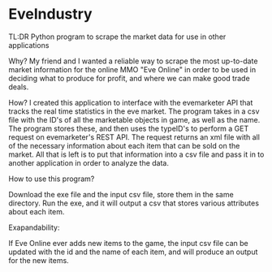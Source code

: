 # EveIndustry
TL:DR
Python program to scrape the market data for use in other applications

Why?
My friend and I wanted a reliable way to scrape the most up-to-date market information for the online MMO "Eve Online" in order to be used in deciding what to produce for profit, and where we can make good trade deals.

How?
I created this application to interface with the evemarketer API that tracks the real time statistics in the eve market. The program takes in a csv file with the ID's of all the marketable objects in game, as well as the name. The program stores these, and then uses the typeID's to perform a GET request on evemarketer's REST API. The request returns an xml file with all of the necessary information about each item that can be sold on the market. All that is left is to put that information into a csv file and pass it in to another application in order to analyze the data.

How to use this program?

Download the exe file and the input csv file, store them in the same directory. Run the exe, and it will output a csv that stores various attributes about each item.

Exapandability:

If Eve Online ever adds new items to the game, the input csv file can be updated with the id and the name of each item, and will produce an output for the new items.
